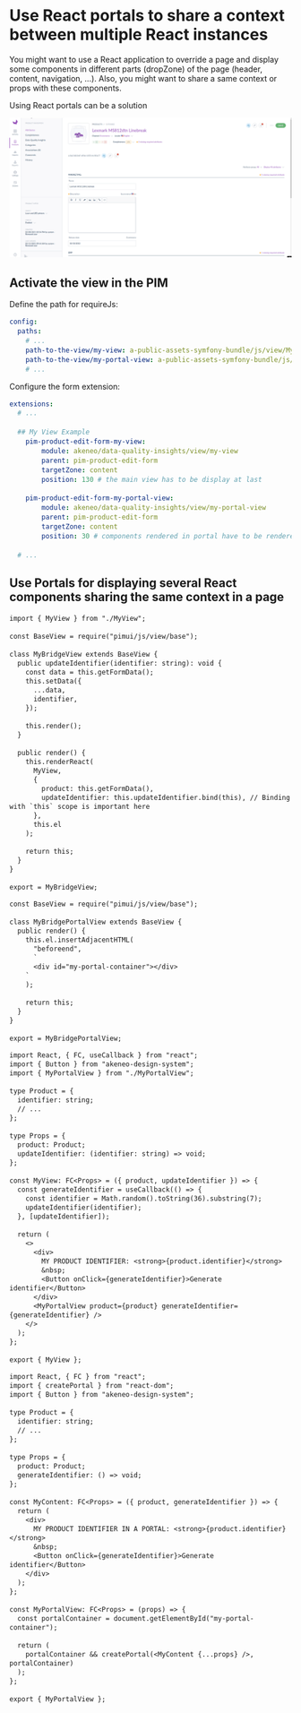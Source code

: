 # Use React portals to share a context between multiple React instances

You might want to use a React application to override a page and display some components in different parts (dropZone) of the page (header, content, navigation, ...). Also, you might want to share a same context or props with these components.

Using React portals can be a solution

![Preview](./images/cookbook_develop_with_react_portals.gif)

## Activate the view in the PIM

Define the path for requireJs:

```yaml
config:
  paths:
    # ...
    path-to-the-view/my-view: a-public-assets-symfony-bundle/js/view/MyBridgeView.ts
    path-to-the-view/my-portal-view: a-public-assets-symfony-bundle/js/view/MyBridgePortalView.ts
    # ...
```

Configure the form extension:

```yaml
extensions:
  # ...

  ## My View Example
    pim-product-edit-form-my-view:
        module: akeneo/data-quality-insights/view/my-view
        parent: pim-product-edit-form
        targetZone: content
        position: 130 # the main view has to be display at last

    pim-product-edit-form-my-portal-view:
        module: akeneo/data-quality-insights/view/my-portal-view
        parent: pim-product-edit-form
        targetZone: content
        position: 30 # components rendered in portal have to be rendered before the main view

  # ...
```

## Use Portals for displaying several React components sharing the same context in a page

```tsx
import { MyView } from "./MyView";

const BaseView = require("pimui/js/view/base");

class MyBridgeView extends BaseView {
  public updateIdentifier(identifier: string): void {
    const data = this.getFormData();
    this.setData({
      ...data,
      identifier,
    });

    this.render();
  }

  public render() {
    this.renderReact(
      MyView,
      {
        product: this.getFormData(),
        updateIdentifier: this.updateIdentifier.bind(this), // Binding with `this` scope is important here
      },
      this.el
    );

    return this;
  }
}

export = MyBridgeView;
```

```tsx
const BaseView = require("pimui/js/view/base");

class MyBridgePortalView extends BaseView {
  public render() {
    this.el.insertAdjacentHTML(
      "beforeend",
      `
      <div id="my-portal-container"></div>
    `
    );

    return this;
  }
}

export = MyBridgePortalView;
```

```tsx
import React, { FC, useCallback } from "react";
import { Button } from "akeneo-design-system";
import { MyPortalView } from "./MyPortalView";

type Product = {
  identifier: string;
  // ...
};

type Props = {
  product: Product;
  updateIdentifier: (identifier: string) => void;
};

const MyView: FC<Props> = ({ product, updateIdentifier }) => {
  const generateIdentifier = useCallback(() => {
    const identifier = Math.random().toString(36).substring(7);
    updateIdentifier(identifier);
  }, [updateIdentifier]);

  return (
    <>
      <div>
        MY PRODUCT IDENTIFIER: <strong>{product.identifier}</strong>
        &nbsp;
        <Button onClick={generateIdentifier}>Generate identifier</Button>
      </div>
      <MyPortalView product={product} generateIdentifier={generateIdentifier} />
    </>
  );
};

export { MyView };
```

```tsx
import React, { FC } from "react";
import { createPortal } from "react-dom";
import { Button } from "akeneo-design-system";

type Product = {
  identifier: string;
  // ...
};

type Props = {
  product: Product;
  generateIdentifier: () => void;
};

const MyContent: FC<Props> = ({ product, generateIdentifier }) => {
  return (
    <div>
      MY PRODUCT IDENTIFIER IN A PORTAL: <strong>{product.identifier}</strong>
      &nbsp;
      <Button onClick={generateIdentifier}>Generate identifier</Button>
    </div>
  );
};

const MyPortalView: FC<Props> = (props) => {
  const portalContainer = document.getElementById("my-portal-container");

  return (
    portalContainer && createPortal(<MyContent {...props} />, portalContainer)
  );
};

export { MyPortalView };
```
